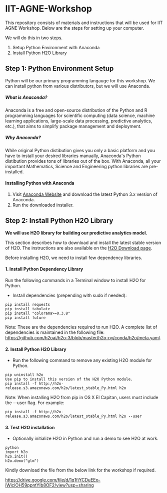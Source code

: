 # IIT-AGNE-Workshop
This repository consists of materials and instructions that will be used for IIT AGNE Workshop. Below are the steps for setting up your computer.

We will do this in two steps.
  1. Setup Python Environment with Anaconda
  2. Install Python H2O Library

## Step 1: Python Environment Setup
Python will be our primary programming langauge for this workshop. We can install python from various distributors, but we will use Anaconda.

##### What is Anaconda?
Anaconda is a free and open-source distribution of the Python and R programming languages for scientific computing (data science, machine learning applications, large-scale data processing, predictive analytics, etc.), that aims to simplify package management and deployment.

##### Why Anaconda?
While original Python distibution gives you only a basic platform and you have to install your desired libraries manually, Anaconda's Python distibution provides tons of libraries out of the box. With Anaconda, all your important Mathematics, Science and Engineering python libraries are pre-installed.

#### Installing Python with Anaconda
  1. Visit [Anaconda Website](https://www.anaconda.com/download) and download the latest Python 3.x version of Anaconda.
  2. Run the downloaded installer.

## Step 2: Install Python H2O Library
**We will use H2O library for building our predictive analytics model.**

This section describes how to download and install the latest stable version of H2O. The instructions are also available on the [H2O Download page](http://h2o-release.s3.amazonaws.com/h2o/latest_stable.html).

Before installing H2O, we need to install few dependency libraries.
#### 1. Install Python Dependency Library
Run the following commands in a Terminal window to install H2O for Python.

- Install dependencies (prepending with sudo if needed):
```
pip install requests
pip install tabulate
pip install "colorama>=0.3.8"
pip install future
```

Note: These are the dependencies required to run H2O. A complete list of dependencies is maintained in the following file: https://github.com/h2oai/h2o-3/blob/master/h2o-py/conda/h2o/meta.yaml.

#### 2. Install Python H2O Library
- Run the following command to remove any existing H2O module for Python.
```
pip uninstall h2o
Use pip to install this version of the H2O Python module.
pip install -f http://h2o-release.s3.amazonaws.com/h2o/latest_stable_Py.html h2o
```

Note: When installing H2O from pip in OS X El Capitan, users must include the --user flag. For example:

```
pip install -f http://h2o-release.s3.amazonaws.com/h2o/latest_stable_Py.html h2o --user
```

#### 3. Test H2O installation
- Optionally initialize H2O in Python and run a demo to see H2O at work.
```
python
import h2o
h2o.init()
h2o.demo("glm")
```


Kindly download the file from the below link for the workshop if required.

https://drive.google.com/file/d/1q1fiYCDuEEo-iWiciOH59ppntYIb8OF2/view?usp=sharing
